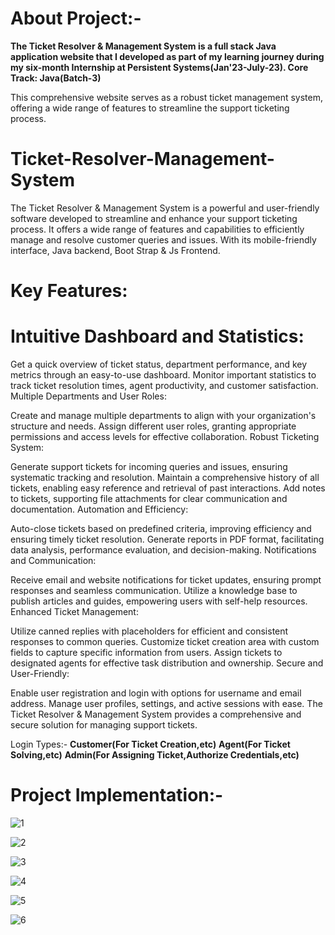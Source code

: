 # About Project:-
**The Ticket Resolver & Management System is a full stack Java application website that I developed as part of my learning journey during my six-month Internship at Persistent Systems(Jan'23-July-23).
Core Track: Java(Batch-3)**

This comprehensive website serves as a robust ticket management system, offering a wide range of features to streamline the support ticketing process.

# Ticket-Resolver-Management-System
The Ticket Resolver &amp; Management System is a powerful and user-friendly software developed to streamline and enhance your support ticketing process. It offers a wide range of features and capabilities to efficiently manage and resolve customer queries and issues. With its mobile-friendly interface, Java backend, Boot Strap &amp; Js Frontend.

# Key Features:

# Intuitive Dashboard and Statistics:

Get a quick overview of ticket status, department performance, and key metrics through an easy-to-use dashboard.
Monitor important statistics to track ticket resolution times, agent productivity, and customer satisfaction.
Multiple Departments and User Roles:

Create and manage multiple departments to align with your organization's structure and needs.
Assign different user roles, granting appropriate permissions and access levels for effective collaboration.
Robust Ticketing System:

Generate support tickets for incoming queries and issues, ensuring systematic tracking and resolution.
Maintain a comprehensive history of all tickets, enabling easy reference and retrieval of past interactions.
Add notes to tickets, supporting file attachments for clear communication and documentation.
Automation and Efficiency:

Auto-close tickets based on predefined criteria, improving efficiency and ensuring timely ticket resolution.
Generate reports in PDF format, facilitating data analysis, performance evaluation, and decision-making.
Notifications and Communication:

Receive email and website notifications for ticket updates, ensuring prompt responses and seamless communication.
Utilize a knowledge base to publish articles and guides, empowering users with self-help resources.
Enhanced Ticket Management:

Utilize canned replies with placeholders for efficient and consistent responses to common queries.
Customize ticket creation area with custom fields to capture specific information from users.
Assign tickets to designated agents for effective task distribution and ownership.
Secure and User-Friendly:

Enable user registration and login with options for username and email address.
Manage user profiles, settings, and active sessions with ease.
The Ticket Resolver & Management System provides a comprehensive and secure solution for managing support tickets. 

Login Types:-
**Customer(For Ticket Creation,etc)**
**Agent(For Ticket Solving,etc)**
**Admin(For Assigning Ticket,Authorize Credentials,etc)**

# Project Implementation:-




![1](https://github.com/PrajwalDev9/Ticket-Resolver-Management-System/assets/73089657/10f395b9-3e0f-4ad4-b0fb-a78050c0572f)

![2](https://github.com/PrajwalDev9/Ticket-Resolver-Management-System/assets/73089657/cef36fc5-ee6a-4d0c-96ca-4b0a693bc3cf)

![3](https://github.com/PrajwalDev9/Ticket-Resolver-Management-System/assets/73089657/686252e0-5093-4b69-b8cd-1877bd625f5b)

![4](https://github.com/PrajwalDev9/Ticket-Resolver-Management-System/assets/73089657/8b13af8b-f51b-4bba-b1c7-ef556d7a033d)

![5](https://github.com/PrajwalDev9/Ticket-Resolver-Management-System/assets/73089657/1624103e-b781-4292-9221-24e8ad0225f0)

![6](https://github.com/PrajwalDev9/Ticket-Resolver-Management-System/assets/73089657/82039654-2e11-41ac-a53e-108ea1ea34f5)











































